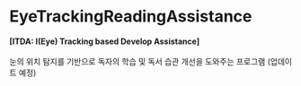 # EyeTrackingReadingAssistance
**[ITDA: I(Eye) Tracking based Develop Assistance]**<br><br>
눈의 위치 탐지를 기반으로 독자의 학습 및 독서 습관 개선을 도와주는 프로그램
(업데이트 예정)
